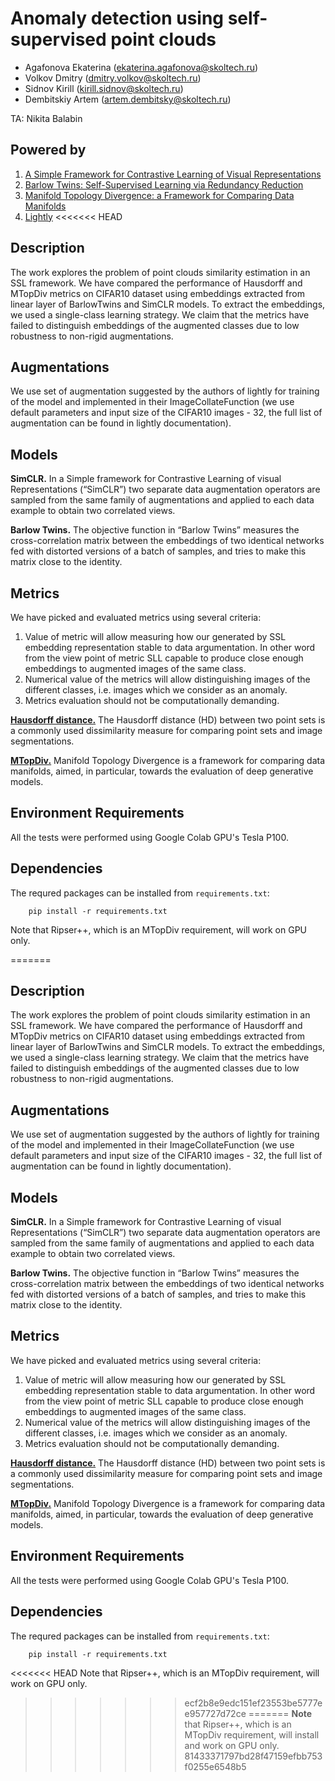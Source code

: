 # Anomaly detection using self-supervised point clouds

* Agafonova Ekaterina (<ekaterina.agafonova@skoltech.ru>)
* Volkov Dmitry (<dmitry.volkov@skoltech.ru>)
* Sidnov Kirill (<kirill.sidnov@skoltech.ru>)
* Dembitskiy Artem (<artem.dembitsky@skoltech.ru>)

TA: Nikita Balabin

## Powered by
1. [A Simple Framework for Contrastive Learning of Visual Representations](https://arxiv.org/abs/2002.05709)
2. [Barlow Twins: Self-Supervised Learning via Redundancy Reduction](https://arxiv.org/abs/2103.03230)
3. [Manifold Topology Divergence: a Framework for Comparing Data Manifolds](https://arxiv.org/pdf/2106.04024.pdf)
4. [Lightly](https://github.com/lightly-ai/lightly)
<<<<<<< HEAD

## Description

The work explores the problem of point clouds similarity estimation in an SSL framework. We have compared the performance of  Hausdorff and MTopDiv metrics on CIFAR10 dataset using embeddings extracted from linear layer of BarlowTwins and SimCLR models. To extract the embeddings, we used a single-class learning strategy. We claim that the metrics have failed to distinguish embeddings of the augmented classes due to low robustness to non-rigid augmentations.

## Augmentations

We use set of augmentation suggested by the authors of lightly for training of the model and implemented in their ImageCollateFunction (we use default parameters and input size of the CIFAR10 images - 32, the full list of augmentation can be found in lightly documentation).

## Models
**SimCLR.** In a Simple framework for Contrastive Learning of visual Representations (“SimCLR”) two separate data augmentation operators are sampled from the same family of augmentations and applied to each data example to obtain two correlated views.

**Barlow Twins.** The  objective function in “Barlow Twins” measures the cross-correlation matrix between the embeddings of two identical networks fed with distorted versions of a batch of samples, and tries to make this matrix close to the identity.

## Metrics
We have picked and evaluated metrics using several criteria:
1. Value of metric will allow measuring how our generated by SSL embedding representation stable to data argumentation. In other word from the view point of metric SLL capable to produce close enough embeddings to augmented images of the same class. 
2. Numerical value of the metrics will allow distinguishing images of the different classes, i.e. images which we consider as an anomaly. 
3. Metrics evaluation should not be computationally demanding.

**[Hausdorff distance.](https://doi.org/10.1109/tpami.2015.2408351)** The Hausdorff distance (HD) between two point sets is a commonly used dissimilarity measure for comparing point sets and image segmentations. 

**[MTopDiv.](https://doi.org/10.48550/arXiv.2106.04024)** Manifold Topology Divergence is a framework for comparing data manifolds, aimed, in particular, towards the evaluation of deep generative models. 

## Environment Requirements

All the tests were performed using Google Colab GPU's Tesla P100.

## Dependencies

The requred packages can be installed from ``requirements.txt``:

        pip install -r requirements.txt

Note that Ripser++, which is an MTopDiv requirement, will work on GPU only.

=======

## Description

The work explores the problem of point clouds similarity estimation in an SSL framework. We have compared the performance of  Hausdorff and MTopDiv metrics on CIFAR10 dataset using embeddings extracted from linear layer of BarlowTwins and SimCLR models. To extract the embeddings, we used a single-class learning strategy. We claim that the metrics have failed to distinguish embeddings of the augmented classes due to low robustness to non-rigid augmentations.

## Augmentations

We use set of augmentation suggested by the authors of lightly for training of the model and implemented in their ImageCollateFunction (we use default parameters and input size of the CIFAR10 images - 32, the full list of augmentation can be found in lightly documentation).

## Models
**SimCLR.** In a Simple framework for Contrastive Learning of visual Representations (“SimCLR”) two separate data augmentation operators are sampled from the same family of augmentations and applied to each data example to obtain two correlated views.

**Barlow Twins.** The  objective function in “Barlow Twins” measures the cross-correlation matrix between the embeddings of two identical networks fed with distorted versions of a batch of samples, and tries to make this matrix close to the identity.

## Metrics
We have picked and evaluated metrics using several criteria:
1. Value of metric will allow measuring how our generated by SSL embedding representation stable to data argumentation. In other word from the view point of metric SLL capable to produce close enough embeddings to augmented images of the same class. 
2. Numerical value of the metrics will allow distinguishing images of the different classes, i.e. images which we consider as an anomaly. 
3. Metrics evaluation should not be computationally demanding.

**[Hausdorff distance.](https://doi.org/10.1109/tpami.2015.2408351)** The Hausdorff distance (HD) between two point sets is a commonly used dissimilarity measure for comparing point sets and image segmentations. 

**[MTopDiv.](https://doi.org/10.48550/arXiv.2106.04024)** Manifold Topology Divergence is a framework for comparing data manifolds, aimed, in particular, towards the evaluation of deep generative models. 

## Environment Requirements

All the tests were performed using Google Colab GPU's Tesla P100.

## Dependencies

The requred packages can be installed from ``requirements.txt``:

        pip install -r requirements.txt

<<<<<<< HEAD
Note that Ripser++, which is an MTopDiv requirement, will work on GPU only.
>>>>>>> ecf2b8e9edc151ef23553be5777ee957727d72ce
=======
**Note** that Ripser++, which is an MTopDiv requirement, will install and work on GPU only.
>>>>>>> 81433371797bd28f47159efbb753f0255e6548b5
